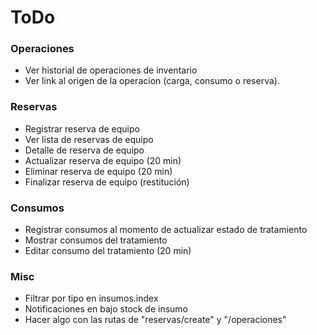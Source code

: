 # ToDo

### Operaciones
- Ver historial de operaciones de inventario
- Ver link al origen de la operacion (carga, consumo o reserva).

### Reservas
- Registrar reserva de equipo
- Ver lista de reservas de equipo
- Detalle de reserva de equipo
- Actualizar reserva de equipo (20 min)
- Eliminar reserva de equipo (20 min)
- Finalizar reserva de equipo (restitución)

### Consumos
- Registrar consumos al momento de actualizar estado de tratamiento
- Mostrar consumos del tratamiento
- Editar consumo del tratamiento (20 min)

### Misc
- Filtrar por tipo en insumos.index
- Notificaciones en bajo stock de insumo
- Hacer algo con las rutas de "reservas/create" y "/operaciones"
